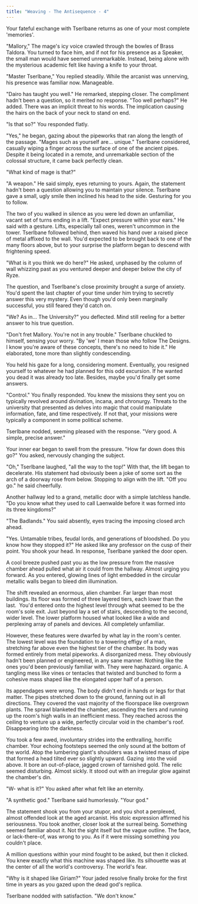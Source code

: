```yaml
---
title: "Weaving - The Antisequence - 4"
---
```

Your fateful exchange with Tserlbane returns as one of your most complete 'memories'. 

"Mallory," The mage's icy voice crawled through the bowles of Brass Taldora. You turned to face him, and if not for his presence as a Speaker, the small man would have seemed unremarkable. Instead, being alone with the mysterious academic felt like having a knife to your throat.

"Master Tserlbane," You replied steadily. While the arcanist was unnerving, his presence was familiar now. Manageable.

"Dairo has taught you well." He remarked, stepping closer. The compliment hadn't been a question, so it merited no response. "Too well perhaps?" He added. There was an implicit threat to his words. The implication causing the hairs on the back of your neck to stand on end. 

"Is that so?" You responded flatly.

"Yes," he began, gazing about the pipeworks that ran along the length of the passage. "Mages such as yourself are… unique." Tserlbane considered, casually wiping a finger across the surface of one of the ancient pipes. Despite it being located in a remote, and unremarkable section of the colossal structure, it came back perfectly clean.

"What kind of mage is that?"

"A weapon." He said simply, eyes returning to yours. Again, the statement hadn't been a question allowing you to maintain your silence. Tserlbane gave a small, ugly smile then inclined his head to the side. Gesturing for you to follow.

The two of you walked in silence as you were led down an unfamiliar, vacant set of turns ending in a lift. "Expect pressure within your ears." He said with a gesture. Lifts, especially tall ones, weren't uncommon in the tower. Tserlbane followed behind, then waved his hand over a raised piece of metal affixed to the wall. You'd expected to be brought back to one of the many floors above, but to your surprise the platform began to descend with frightening speed.

"What is it you think we do here?" He asked, unphased by the column of wall whizzing past as you ventured deeper and deeper below the city of Ryze.

The question, and Tserlbane's close proximity brought a surge of anxiety. You'd spent the last chapter of your time under him trying to secretly answer this very mystery. Even though you'd only been marginally successful, you still feared they'd catch on. 

"We? As in… The University?" you deflected. Mind still reeling for a better answer to his true question.

"Don't fret Mallory. You're not in any trouble." Tserlbane chuckled to himself, sensing your worry. "By 'we' I mean those who follow The Designs. I know you're aware of these concepts, there's no need to hide it." He elaborated, tone more than slightly condescending.

You held his gaze for a long, considering moment. Eventually, you resigned yourself to whatever he had planned for this odd excursion. If he wanted you dead it was already too late. Besides, maybe you'd finally get some answers.

"Control." You finally responded. You knew the missions they sent you on typically revolved around divination, incana, and chronurgy. Threats to the university that presented as delves into magic that could manipulate information, fate, and time respectively. If not that, your missions were typically a component in some political scheme.

Tserlbane nodded, seeming pleased with the response. "Very good. A simple, precise answer."

Your inner ear began to swell from the pressure. "How far down does this go?" You asked, nervously changing the subject.

"Oh," Tserlbane laughed, "all the way to the top!" With that, the lift began to decelerate. His statement had obviously been a joke of some sort as the arch of a doorway rose from below. Stopping to align with the lift. "Off you go." he said cheerfully.

Another hallway led to a grand, metallic door with a simple latchless handle. "Do you know what they used to call Laenwalde before it was formed into its three kingdoms?"

"The Badlands." You said absently, eyes tracing the imposing closed arch ahead.

"Yes. Untamable tribes, feudal lords, and generations of bloodshed. Do you know how they stopped it?" He asked like any professor on the cusp of their point. You shook your head. In response, Tserlbane yanked the door open.

A cool breeze pushed past you as the low pressure from the massive chamber ahead pulled what air it could from the hallway. Almost urging you forward. As you entered, glowing lines of light embedded in the circular metallic walls began to bleed dim illumination.

The shift revealed an enormous, alien chamber. Far larger than most buildings. Its floor was formed of three layered tiers, each lower than the last.  You'd entered onto the highest level through what seemed to be the room's sole exit. Just beyond lay a set of stairs, descending to the second, wider level. The lower platform housed what looked like a wide and perplexing array of panels and devices. All completely unfamiliar.

However, these features were dwarfed by what lay in the room's center. The lowest level was the foundation to a towering effigy of a man, stretching far above even the highest tier of the chamber. Its body was formed entirely from metal pipeworks. A disorganized mess. They obviously hadn't been planned or engineered, in any sane manner. Nothing like the ones you'd been previously familiar with. They were haphazard. organic. A tangling mess like vines or tentacles that twisted and bunched to form a cohesive mass shaped like the elongated upper half of a person.

Its appendages were wrong. The body didn't end in hands or legs for that matter. The pipes stretched down to the ground, fanning out in all directions. They covered the vast majority of the floorspace like overgrown plants. The sprawl blanketed the chamber, ascending the tiers and running up the room's high walls in an inefficient mess. They reached across the ceiling to venture up a wide, perfectly circular void in the chamber's roof. Disappearing into the darkness.

You took a few awed, involuntary strides into the enthralling, horrific chamber. Your echoing footsteps seemed the only sound at the bottom of the world. Atop the lumbering giant's shoulders was a twisted mass of pipe that formed a head tilted ever so slightly upward. Gazing  into the void above. It bore an out-of-place, jagged crown of tarnished gold. The relic seemed disturbing. Almost sickly. It stood out with an irregular glow against the chamber's din.

"W- what is it?" You asked after what felt like an eternity.

"A synthetic god." Tserlbane said humorlessly. "Your god."

The statement shook you from your stupor, and you shot a perplexed, almost offended look at the aged arcanist. His stoic expression affirmed his seriousness. You took another, closer look at the surreal being. Something seemed familiar about it. Not the sight itself but the vague outline. The face, or lack-there-of, was wrong to you. As if it were missing something you couldn't place.

A million questions within your mind fought to be asked, but then it clicked. You knew exactly what this machine was shaped like. Its silhouette was at the center of all the world's controversy. The world's fear.

"Why is it shaped like Giriam?" Your jaded resolve finally broke for the first time in years as you gazed upon the dead god's replica.

Tserlbane nodded with satisfaction. "We don't know."